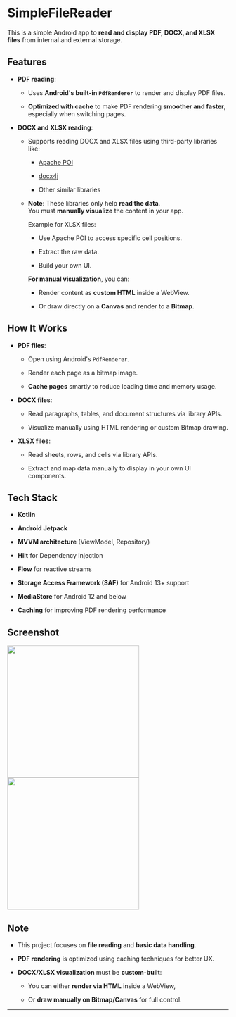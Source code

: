 # SimpleFileReader

This is a simple Android app to **read and display PDF, DOCX, and XLSX files** from internal and external storage.

## Features

- **PDF reading**:
    
    - Uses **Android's built-in `PdfRenderer`** to render and display PDF files.
        
    - **Optimized with cache** to make PDF rendering **smoother and faster**, especially when switching pages.
        
- **DOCX and XLSX reading**:
    
    - Supports reading DOCX and XLSX files using third-party libraries like:
        
        - [Apache POI](https://poi.apache.org/)
            
        - [docx4j](https://www.docx4java.org/)
            
        - Other similar libraries
            
    - **Note**: These libraries only help **read the data**.  
        You must **manually visualize** the content in your app.
        
        Example for XLSX files:
        
        - Use Apache POI to access specific cell positions.
            
        - Extract the raw data.
            
        - Build your own UI.
            
        
        **For manual visualization**, you can:
        
        - Render content as **custom HTML** inside a WebView.
            
        - Or draw directly on a **Canvas** and render to a **Bitmap**.
            

## How It Works

- **PDF files**:
    
    - Open using Android's `PdfRenderer`.
        
    - Render each page as a bitmap image.
        
    - **Cache pages** smartly to reduce loading time and memory usage.
        
- **DOCX files**:
    
    - Read paragraphs, tables, and document structures via library APIs.
        
    - Visualize manually using HTML rendering or custom Bitmap drawing.
        
- **XLSX files**:
    
    - Read sheets, rows, and cells via library APIs.
        
    - Extract and map data manually to display in your own UI components.
        

## Tech Stack

- **Kotlin**
    
- **Android Jetpack**
    
- **MVVM architecture** (ViewModel, Repository)
    
- **Hilt** for Dependency Injection
    
- **Flow** for reactive streams
    
- **Storage Access Framework (SAF)** for Android 13+ support
    
- **MediaStore** for Android 12 and below
    
- **Caching** for improving PDF rendering performance
    

## Screenshot
<img src="https://github.com/user-attachments/assets/bc1fbafe-434e-4337-9d53-8aaa24a251f5" width="300">
<img src="https://github.com/user-attachments/assets/0b18e789-c171-4f7c-b40e-20a599500047" width="300">

## Note

- This project focuses on **file reading** and **basic data handling**.
    
- **PDF rendering** is optimized using caching techniques for better UX.
    
- **DOCX/XLSX visualization** must be **custom-built**:
    
    - You can either **render via HTML** inside a WebView,
        
    - Or **draw manually on Bitmap/Canvas** for full control.
        

---

